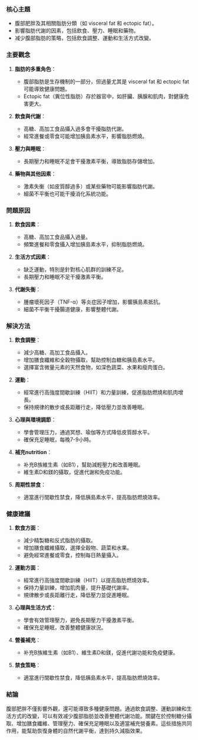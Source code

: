 ### 核心主題
- 腹部肥胖及其相關脂肪分類（如 visceral fat 和 ectopic fat）。
- 影響脂肪代謝的因素，包括飲食、壓力、睡眠和藥物。
- 减少腹部脂肪的策略，包括飲食調整、運動和生活方式改變。

### 主要觀念
1. **脂肪的多重角色**：
   - 腹部脂肪是生存機制的一部分，但過量尤其是 visceral fat 和 ectopic fat 可能導致健康問題。
   - Ectopic fat（異位性脂肪）存於器官中，如肝臟、胰腺和肌肉，對健康危害更大。

2. **飲食與代謝**：
   - 高糖、高加工食品攝入過多會干擾脂肪代謝。
   - 經常進餐或零食可能增加胰島素水平，影響脂肪燃燒。

3. **壓力與睡眠**：
   - 長期壓力和睡眠不足會干擾激素平衡，導致脂肪存儲增加。

4. **藥物與其他因素**：
   - 激素失衡（如皮質醇過多）或某些藥物可能影響脂肪代謝。
   - 細菌不平衡也可能干擾消化系統功能。

### 問題原因
1. **飲食因素**：
   - 高糖、高加工食品攝入過量。
   - 頻繁進餐和零食攝入增加胰島素水平，抑制脂肪燃燒。

2. **生活方式因素**：
   - 缺乏運動，特別是針對核心肌群的訓練不足。
   - 長期壓力和睡眠不足干擾激素平衡。

3. **代謝失衡**：
   - 腫瘤壞死因子（TNF-α）等炎症因子增加，影響胰島素抵抗。
   - 細菌不平衡干擾腸道健康，影響整體代謝。

### 解決方法
1. **飲食調整**：
   - 減少高糖、高加工食品攝入。
   - 增加膳食纖維和全穀物攝取，幫助控制血糖和胰島素水平。
   - 選擇富含微量元素的天然食物，如深色蔬菜、水果和瘦肉蛋白。

2. **運動**：
   - 經常進行高強度間歇訓練（HIIT）和力量訓練，促進脂肪燃燒和肌肉增長。
   - 保持規律的散步或長距離行走，降低壓力並改善睡眠。

3. **心理與環境調節**：
   - 學會管理压力，通過冥想、瑜伽等方式降低皮質醇水平。
   - 確保充足睡眠，每晚7-9小時。

4. **補充nutrition**：
   - 补充B族維生素（如B1），幫助減輕壓力和改善睡眠。
   - 維生素D和鎂的攝取，促進代謝和免疫功能。

5. **周期性禁食**：
   - 適當進行間歇性禁食，降低胰島素水平，提高脂肪燃燒效率。

### 健康建議
1. **飲食方面**：
   - 減少精製糖和反式脂肪的攝取。
   - 增加膳食纖維攝取，選擇全穀物、蔬菜和水果。
   - 避免經常進餐或零食，控制每日熱量攝入。

2. **運動方面**：
   - 經常進行高強度間歇訓練（HIIT）以提高脂肪燃燒效率。
   - 保持力量訓練，增加肌肉量，提升基礎代謝率。
   - 規律散步或長距離行走，降低壓力並促進睡眠。

3. **心理與生活方式**：
   - 學會有效管理壓力，避免長期壓力干擾激素平衡。
   - 確保充足睡眠，改善整體健康狀況。

4. **營養補充**：
   - 补充B族維生素（如B1）、維生素D和鎂，促進代謝功能和免疫健康。

5. **禁食策略**：
   - 適當進行間歇性禁食，降低胰島素水平，提高脂肪燃燒效率。

### 結論
腹部肥胖不僅影響外觀，還可能導致多種健康問題。通過飲食調整、運動訓練和生活方式的改變，可以有效减少腹部脂肪並改善整體代謝功能。關鍵在於控制糖分攝取、增加膳食纖維、管理壓力、確保充足睡眠以及適當補充營養素。這些措施共同作用，能幫助恢復身體的自然代謝平衡，達到持久減脂效果。